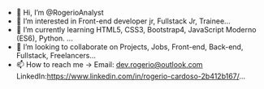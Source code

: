 - 👋 Hi, I’m @RogerioAnalyst
- 👀 I’m interested in Front-end developer jr, Fullstack Jr, Trainee...
- 🌱 I’m currently learning HTML5, CSS3, Bootstrap4, JavaScript Moderno (ES6), Python. ...
- 💞️ I’m looking to collaborate on Projects, Jobs, Front-end, Back-end, Fullstack, Freelancers...
- 📫 How to reach me -> Email: dev.rogerio@outlook.com
												LinkedIn:https://www.linkedin.com/in/rogerio-cardoso-2b412b167/...

<!---
RogerioAnalyst/RogerioAnalyst is a ✨ special ✨ repository because its `README.md` (this file) appears on your GitHub profile.
You can click the Preview link to take a look at your changes.
--->
